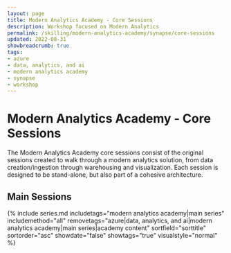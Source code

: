 ```yaml
---
layout: page
title: Modern Analytics Academy - Core Sessions
description: Workshop focused on Modern Analytics
permalink: /skilling/modern-analytics-academy/synapse/core-sessions
updated: 2022-08-31
showbreadcrumb: true
tags:
- azure
- data, analytics, and ai
- modern analytics academy
- synapse
- workshop
---
```


# Modern Analytics Academy - Core Sessions

The Modern Analytics Academy core sessions consist of the original sessions created to walk through a modern analytics solution, from data creation/ingestion through warehousing and visualization. Each session is designed to be stand-alone, but also part of a cohesive architecture. 

## Main Sessions

{% include series.md 
    includetags="modern analytics academy|main series" includemethod="all" 
    removetags="azure|data, analytics, and ai|modern analytics academy|main series|academy content" 
    sortfield="sorttitle" sortorder="asc" showdate="false" showtags="true"
    visualstyle="normal"
%}
